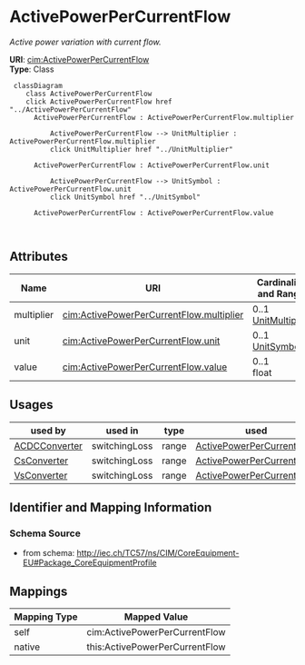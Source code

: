 # ActivePowerPerCurrentFlow


_Active power variation with current flow._





**URI**: [cim:ActivePowerPerCurrentFlow](http://iec.ch/TC57/CIM100#ActivePowerPerCurrentFlow)<br />
**Type**: Class




```mermaid
 classDiagram
    class ActivePowerPerCurrentFlow
    click ActivePowerPerCurrentFlow href "../ActivePowerPerCurrentFlow"
      ActivePowerPerCurrentFlow : ActivePowerPerCurrentFlow.multiplier
        
          ActivePowerPerCurrentFlow --> UnitMultiplier : ActivePowerPerCurrentFlow.multiplier
          click UnitMultiplier href "../UnitMultiplier"
        
      ActivePowerPerCurrentFlow : ActivePowerPerCurrentFlow.unit
        
          ActivePowerPerCurrentFlow --> UnitSymbol : ActivePowerPerCurrentFlow.unit
          click UnitSymbol href "../UnitSymbol"
        
      ActivePowerPerCurrentFlow : ActivePowerPerCurrentFlow.value
        
      
```




<!-- no inheritance hierarchy -->


## Attributes


| Name | URI | Cardinality and Range | Description | Inheritance |
| ---  | --- | --- | --- | --- |
| multiplier | [cim:ActivePowerPerCurrentFlow.multiplier](http://iec.ch/TC57/CIM100#ActivePowerPerCurrentFlow.multiplier) | 0..1 <br />  [UnitMultiplier](UnitMultiplier.md)  |  | direct |
| unit | [cim:ActivePowerPerCurrentFlow.unit](http://iec.ch/TC57/CIM100#ActivePowerPerCurrentFlow.unit) | 0..1 <br />  [UnitSymbol](UnitSymbol.md)  |  | direct |
| value | [cim:ActivePowerPerCurrentFlow.value](http://iec.ch/TC57/CIM100#ActivePowerPerCurrentFlow.value) | 0..1 <br />  float  |  | direct |





## Usages

| used by | used in | type | used |
| ---  | --- | --- | --- |
| [ACDCConverter](ACDCConverter.md) | switchingLoss | range | [ActivePowerPerCurrentFlow](ActivePowerPerCurrentFlow.md) |
| [CsConverter](CsConverter.md) | switchingLoss | range | [ActivePowerPerCurrentFlow](ActivePowerPerCurrentFlow.md) |
| [VsConverter](VsConverter.md) | switchingLoss | range | [ActivePowerPerCurrentFlow](ActivePowerPerCurrentFlow.md) |






## Identifier and Mapping Information







### Schema Source


* from schema: http://iec.ch/TC57/ns/CIM/CoreEquipment-EU#Package_CoreEquipmentProfile





## Mappings

| Mapping Type | Mapped Value |
| ---  | ---  |
| self | cim:ActivePowerPerCurrentFlow |
| native | this:ActivePowerPerCurrentFlow |




